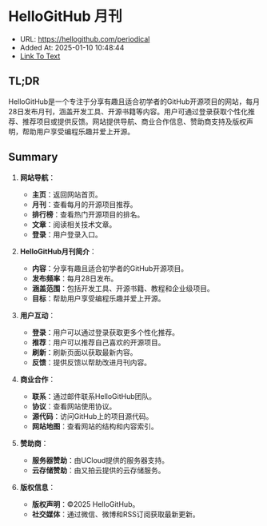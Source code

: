 # HelloGitHub 月刊
- URL: https://hellogithub.com/periodical
- Added At: 2025-01-10 10:48:44
- [Link To Text](2025-01-10-hellogithub-月刊_raw.md)

## TL;DR
HelloGitHub是一个专注于分享有趣且适合初学者的GitHub开源项目的网站，每月28日发布月刊，涵盖开发工具、开源书籍等内容。用户可通过登录获取个性化推荐、推荐项目或提供反馈。网站提供导航、商业合作信息、赞助商支持及版权声明，帮助用户享受编程乐趣并爱上开源。

## Summary
1. **网站导航**：
   - **主页**：返回网站首页。
   - **月刊**：查看每月的开源项目推荐。
   - **排行榜**：查看热门开源项目的排名。
   - **文章**：阅读相关技术文章。
   - **登录**：用户登录入口。

2. **HelloGitHub月刊简介**：
   - **内容**：分享有趣且适合初学者的GitHub开源项目。
   - **发布频率**：每月28日发布。
   - **涵盖范围**：包括开发工具、开源书籍、教程和企业级项目。
   - **目标**：帮助用户享受编程乐趣并爱上开源。

3. **用户互动**：
   - **登录**：用户可以通过登录获取更多个性化推荐。
   - **推荐**：用户可以推荐自己喜欢的开源项目。
   - **刷新**：刷新页面以获取最新内容。
   - **反馈**：提供反馈以帮助改进月刊内容。

4. **商业合作**：
   - **联系**：通过邮件联系HelloGitHub团队。
   - **协议**：查看网站使用协议。
   - **源代码**：访问GitHub上的项目源代码。
   - **网站地图**：查看网站的结构和内容索引。

5. **赞助商**：
   - **服务器赞助**：由UCloud提供的服务器支持。
   - **云存储赞助**：由又拍云提供的云存储服务。

6. **版权信息**：
   - **版权声明**：©2025 HelloGitHub。
   - **社交媒体**：通过微信、微博和RSS订阅获取最新更新。
